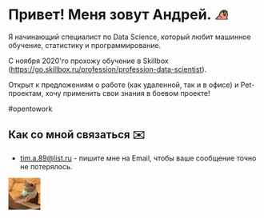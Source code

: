# Привет! Меня зовут Андрей. <img src="https://raw.githubusercontent.com/gingermuffin/gingermuffin/main/assets/party_parrot.gif" width="30px">
Я начинающий специалист по Data Science, который любит машинное обучение, статистику и программирование.

С ноября 2020'го прохожу обучение в Skillbox (https://go.skillbox.ru/profession/profession-data-scientist).

Открыт к предложениям о работе (как удаленной, так и в офисе) и Pet-проектам, хочу применить свои знания в боевом проекте!

\#opentowork

## Как со мной связаться ✉️
- [tim.a.89@list.ru](mailto:tim.a.89@list.ru) - пишите мне на Email, чтобы ваше сообщение точно не потерялось.

<img src="https://raw.githubusercontent.com/gingermuffin/gingermuffin/main/assets/cattyping.gif">
